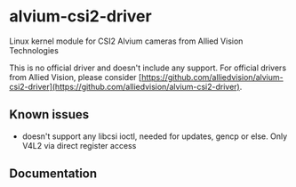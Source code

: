 # alvium-csi2-driver
Linux kernel module for CSI2 Alvium cameras from Allied Vision Technologies

This is no official driver and doesn't include any support. For official drivers from Allied Vision, please consider [https://github.com/alliedvision/alvium-csi2-driver](https://github.com/alliedvision/alvium-csi2-driver).

## Known issues

* doesn't support any libcsi ioctl, needed for updates, gencp or else. Only V4L2 via direct register access

## Documentation

